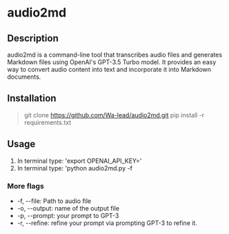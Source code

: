 # audio2md

## Description

audio2md is a command-line tool that transcribes audio files and generates Markdown files using OpenAI's GPT-3.5 Turbo model. It provides an easy way to convert audio content into text and incorporate it into Markdown documents.

## Installation
> git clone https://github.com/Wa-lead/audio2md.git
> pip install -r requirements.txt

## Usage
1. In terminal type: 'export OPENAI_API_KEY=<your key>'
2. In terminal type: 'python audio2md.py -f <path to audio file>

### More flags
- -f, --file: Path to audio file
- -o, --output: name of the output file
- -p, --prompt: your prompt to GPT-3 
- -r, --refine: refine your prompt via prompting GPT-3 to refine it.


